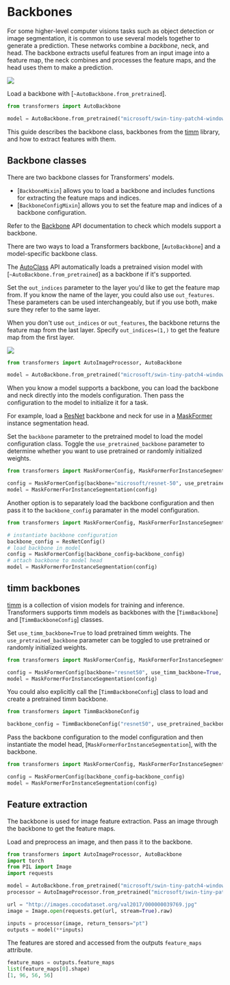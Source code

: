 <!--Copyright 2024 The HuggingFace Team. All rights reserved.

Licensed under the Apache License, Version 2.0 (the "License"); you may not use this file except in compliance with
the License. You may obtain a copy of the License at

http://www.apache.org/licenses/LICENSE-2.0

Unless required by applicable law or agreed to in writing, software distributed under the License is distributed on
an "AS IS" BASIS, WITHOUT WARRANTIES OR CONDITIONS OF ANY KIND, either express or implied. See the License for the
specific language governing permissions and limitations under the License.

⚠️ Note that this file is in Markdown but contain specific syntax for our doc-builder (similar to MDX) that may not be
rendered properly in your Markdown viewer.

-->

# Backbones

For some higher-level computer visions tasks such as object detection or image segmentation, it is common to use several models together to generate a prediction. These networks combine a *backbone*, neck, and head. The backbone extracts useful features from an input image into a feature map, the neck combines and processes the feature maps, and the head uses them to make a prediction.

<div class="flex justify-center">
    <img src="https://huggingface.co/datasets/huggingface/documentation-images/resolve/main/transformers/Backbone.png"/>
</div>

Load a backbone with [`~AutoBackbone.from_pretrained`].

```py
from transformers import AutoBackbone

model = AutoBackbone.from_pretrained("microsoft/swin-tiny-patch4-window7-224", out_indices=(1,))
```

This guide describes the backbone class, backbones from the [timm](https://hf.co/docs/timm/index) library, and how to extract features with them.

## Backbone classes

There are two backbone classes for Transformers' models.

- [`BackboneMixin`] allows you to load a backbone and includes functions for extracting the feature maps and indices.
- [`BackboneConfigMixin`] allows you to set the feature map and indices of a backbone configuration.

Refer to the [Backbone](./main_classes/backbones) API documentation to check which models support a backbone.

There are two ways to load a Transformers backbone, [`AutoBackbone`] and a model-specific backbone class.

<hfoptions id="backbone-classes">
<hfoption id="AutoBackbone">

The [AutoClass](./model_doc/auto) API automatically loads a pretrained vision model with [`~AutoBackbone.from_pretrained`] as a backbone if it's supported.

Set the `out_indices` parameter to the layer you'd like to get the feature map from. If you know the name of the layer, you could also use `out_features`. These parameters can be used interchangeably, but if you use both, make sure they refer to the same layer.

When you don't use `out_indices` or `out_features`, the backbone returns the feature map from the last layer. Specify `out_indices=(1,)` to get the feature map from the first layer.

<div class="flex justify-center">
    <img src="https://huggingface.co/datasets/huggingface/documentation-images/resolve/main/transformers/Swin%20Stage%201.png"/>
</div>

```py
from transformers import AutoImageProcessor, AutoBackbone

model = AutoBackbone.from_pretrained("microsoft/swin-tiny-patch4-window7-224", out_indices=(1,))
```

</hfoption>
<hfoption id="model-specific backbone">

When you know a model supports a backbone, you can load the backbone and neck directly into the models configuration. Then pass the configuration to the model to initialize it for a task.

For example, load a [ResNet](./model_doc/resnet) backbone and neck for use in a [MaskFormer](./model_doc/maskformer) instance segmentation head.

Set the `backbone` parameter to the pretrained model to load the model configuration class. Toggle the `use_pretrained_backbone` parameter to determine whether you want to use pretrained or randomly initialized weights.

```py
from transformers import MaskFormerConfig, MaskFormerForInstanceSegmentation

config = MaskFormerConfig(backbone="microsoft/resnet-50", use_pretrained_backbone=True)
model = MaskFormerForInstanceSegmentation(config)
```

Another option is to separately load the backbone configuration and then pass it to the `backbone_config` paramater in the model configuration.

```py
from transformers import MaskFormerConfig, MaskFormerForInstanceSegmentation, ResNetConfig

# instantiate backbone configuration
backbone_config = ResNetConfig()
# load backbone in model
config = MaskFormerConfig(backbone_config=backbone_config)
# attach backbone to model head
model = MaskFormerForInstanceSegmentation(config)
```

</hfoption>
</hfoptions>

## timm backbones

[timm](https://hf.co/docs/timm/index) is a collection of vision models for training and inference. Transformers supports timm models as backbones with the [`TimmBackbone`] and [`TimmBackboneConfig`] classes.

Set `use_timm_backbone=True` to load pretrained timm weights. The `use_pretrained_backbone` parameter can be toggled to use pretrained or randomly initialized weights.

```py
from transformers import MaskFormerConfig, MaskFormerForInstanceSegmentation

config = MaskFormerConfig(backbone="resnet50", use_timm_backbone=True, use_pretrained_backbone=True)
model = MaskFormerForInstanceSegmentation(config)
```

You could also explicitly call the [`TimmBackboneConfig`] class to load and create a pretrained timm backbone.

```py
from transformers import TimmBackboneConfig

backbone_config = TimmBackboneConfig("resnet50", use_pretrained_backbone=True)
```

Pass the backbone configuration to the model configuration and then instantiate the model head, [`MaskFormerForInstanceSegmentation`], with the backbone.

```py
from transformers import MaskFormerConfig, MaskFormerForInstanceSegmentation

config = MaskFormerConfig(backbone_config=backbone_config)
model = MaskFormerForInstanceSegmentation(config)
```

## Feature extraction

The backbone is used for image feature extraction. Pass an image through the backbone to get the feature maps.

Load and preprocess an image, and then pass it to the backbone.

```py
from transformers import AutoImageProcessor, AutoBackbone
import torch
from PIL import Image
import requests

model = AutoBackbone.from_pretrained("microsoft/swin-tiny-patch4-window7-224", out_indices=(1,))
processor = AutoImageProcessor.from_pretrained("microsoft/swin-tiny-patch4-window7-224")

url = "http://images.cocodataset.org/val2017/000000039769.jpg"
image = Image.open(requests.get(url, stream=True).raw)

inputs = processor(image, return_tensors="pt")
outputs = model(**inputs)
```

The features are stored and accessed from the outputs `feature_maps` attribute.

```py
feature_maps = outputs.feature_maps
list(feature_maps[0].shape)
[1, 96, 56, 56]
```
